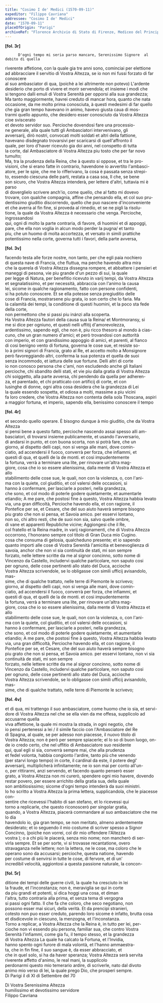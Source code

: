```yaml
---
title: "Cosimo I de' Medici (1570-09-11)"
expeditor: "Filippo Cavriana"
addressee: "Cosimo I de' Medici"
date: "1570-09-11"
placeOfOrigin: "Parigi"
archiveRef: "Florence Archivio di Stato di Firenze, Mediceo del Principato, 554"
---
```



**[fol. 3r]**


          D'ogni tempo mi seria parso mancare, Serenissimo Signore  al debito di quella   
riverente affetione, con la quale gia tre anni sono, cominciai per elettione   
ad abbracciare il servitio di Vostra Altezza, se io non mi fussi forzato di far conoscere   
al suo ambasciator di qua, (poichè a lei altrimente non potevo) L'ardente   
desiderio che porto di vivere et morir servendola; et insieme i modi che   
si tengono dalli emuli di Vostra Serenità  per opporsi alla sua grandezza;   
Ma tanto maggiormente, havrei creduto di mancar hora, quanto che nata   
occasione, da me molto prima conosciuta, à questi medesimi di far quello   
che gia gran tempo havevano in animo, havevo giusta caua di mos-  
trarmi quello appunto, che desidero esser conosciuto da Vostra Altezza  cioe sviscerato  
et devoto servidor suo. Percioche dovendosi fare una processio-  
ne generale, alla quale tutti gli Ambasciatori intervenivano, gli   
avversarij, dirò nostri, convocati molti soldati et altri della fattione,   
havevano disdegnato trovarsivi per scaricarsi di quell'affronto il   
quale, per loro d'haver ricevuto gia doi anni, nel conspetto di tutta   
la corte, dal Ambasciatore  di Vostra Altezza  piu tosto che per far novo tumulto;   
Ma, tra la prudenza della Reina, che à questo si oppose, et tra le pro-  
visioni, che si erano fatte in contrario, havendone io avvertito l'ambasci-  
atore, per le spie, che me lo rifferivano, la cosa è passata senza strepi-  
to, essendo ciescuna delle parti, restata a casa soa, Il che, se bene   
son sicuro, che Vostra Altezza  intenderà, per lettere d'altri, tuttavia mi è parso   
di doverglielo scrivere anch'io, come quello, che al fatto mi dovevo   
trovare, con qualche compagnia, affine che pensando ella, et col suo pru-  
dentissimo giuditio discorrendo, quello che puo nascere d'inconveniente   
et che averra al fin fine, si proveda al rimedio, et se ne pigli la risolu-  
tione, la quale da Vostra Altezza  è necessario che venga. Percioche, ingrossandosi   
qui, ogni di molto la parte contraria, di favore, di huomini et di appoggi,   
pare, che ella non voglia in alcun modo perder la pugna/ et tanto   
piu, che un huomo di molta accortezza, et versato in simili prattiche   
potentissimo nella corte, governa tutti i favori, della parte avversa,
        


**[fol. 3v]**

  
facendo testa alle forze nostre, non tanto, per che egli paia nochiero   
di questa nave di Francia, che fluttua, ma perche havendo altra mira  
che la querela di Vostra Altezza  dissegna rompere, et abbattere i pensieri et   
maneggi di pesona, vie piu grande d'un pezzo di sui, la quale   
per legge di Natura, per benefitio ricevuto in varij tempi, da Vostra Altezza   
et segnalatissimo, et per necessità, abbraccia con  l'animo la causa   
lei, sicome in qualche ragionamento, fatto con persone confidenti,   
si ha potuto conoscere. Et se ella potesse senza pregiuditio delle   
cose di Francia, mostrarsene piu grata, io son certo che lo faria. Ma   
la calamità dei tempi, la conditione di questi huomini, et la poco sta fede della corte,   
non permettono che si passi piu inánzi alla scoperta.   
Ha Vostra Altezza  fautori della causa sua la Reina/ et Montmoransy, si  
me si dice per ogniuno, et questi nelli uffitij d'amorevolezza,   
ardentissimo, sapendo egli, che non è, piu ricco thesoro al mondo à cias-  
cuno, che un gran numero d'amici; et però trovandosi con  auttorità   
con imperio, et con  grandissimo appoggio di amici, et parenti, al fianco  
di cosi benigno vento di fortuna, governa le cose sue, et resiste so-  
lo à primi signori  di Francia, grato al Re, et accetto molto a Monsignore   
però favoreggiando altri, conferma la sua potenza et quella de suoi   
senza incommodo, et iattura delle sue fortune. Delli altri di corte   
io non conosco persona che c'ami, non escludendo anche gli Italiani   
percioche, chi sbandito delli stati, et vie piu dalla gratia di Vostra Altezza   
chi soiggetto, alla parte avversa, chi pendendo da quella per adheren-  
za, et parentado, et chi pratticato con artificij di corte, et con   
lusinghe di donne, ogni altra cosa desidera che la grandezza di Lei   
la quale essendo sospetta, et odiosa a molti, massime a piu vicini   
fa loro credere, che Vostra Altezza  non contenta della sola Thoscana, aspiri   
a maggior fortuna, et imperio, sapendo ella, benissimo conoscere il tempo
        


**[fol. 4r]**

  
et secondo quello operare. È bisogno dunque à mio giuditio, che da Vostra Altezza   
si pensi bene a questo fatto, percioche nascendo assai spesso alli am-  
basciatori, di trovarsi insieme publicamente, et usando l'avversario,   
di andarsi in punto, et con buona scorta, non  si potrà fare, che un   
giorno, al dispetto delli capi, non si venga alle mani, dove comin-  
ciatio, ad accendersi il fuoco, converrà per forza, che infiammi, et   
questi di qua, et quelli de la de monti. et cosi impudentemente   
la fortuna, verrà a terminare una lite, per rinovare un'altra mag-  
giore, cosa che io so essere alienissima, dalla mente di Vostra Altezza  et allo   
stabilimento delle cose sue, le quali, non con  la violenza, o, con l'ani-  
ma con  la quiete, col giuditio, et col valersi delle occasioni, si   
hanno à confermare, per lasciarle a posteri, nella grandezza,   
che sono, et col modo di poterle godere quietamente, et aumentarle   
etiandio; A me pare, che postosi fine à questo, Vostra Altezza  habbia levato   
via, una gran difficoltà, Percioche havendo ella, et con  ragione, il   
Pontefice per se, et Cesare, che del suo aiuto haverà sempre bisogno   
piu grato che non si pensa, et Savoia amico. per esservi lontano,   
non so, chi altro resti, che de suoi non sia, salvo quelle ombre,   
di vane et apparenti Republiche vicine; Aggiongesi che il Re,   
col fratello  et la Reina madre, in varij ragionamenti, che di Vostra Altezza   
occorrono, l'honorano sempre col titolo di Gran Duca mio Cugino.   
cosa che consuma di gelosia, qualcheduno presente; et io sapendo   
quanto importi alle cose di Vostra Serenità l'amicitia et benevoglienza di   
savoia, anchor che non  vi sia continuità de stati, mi son sempre   
forzato, nelle lettere scritte da me al signor concinno, sotto nome di   
Vincenzo da Castello, includervi qualche particolare, non saputo cosi   
per ognuno, delle cose pertinenti allo stato del Duca, accioche   
Vostra Altezza  scrivendole, se lo obligasse con simili ufficij avisandolo, mas-  
sime, che di qualche trattato, nelle terre di Piemonte le scrivevo;   
giorno, al dispetto delli capi, non si venga alle mani, dove comin-  
ciatio, ad accendersi il fuoco, converrà per forza, che infiammi, et   
questi di qua, et quelli de la de monti. et cosi impudentemente   
la fortuna, verrà a terminare una lite, per rinovare un'altra mag-  
giore, cosa che io so essere alienissima, dalla mente di Vostra Altezza  et allo   
stabilimento delle cose sue, le quali, non con  la violenza, o, con l'ani-  
ma con  la quiete, col giuditio, et col valersi delle occasioni, si   
hanno à confermare, per lasciarle a posteri, nella grandezza,   
che sono, et col modo di poterle godere quietamente, et aumentarle   
etiandio; A me pare, che postosi fine à questo, Vostra Altezza  habbia levato   
via, una gran difficoltà, Percioche havendo ella, et con  ragione, il   
Pontefice per se, et Cesare, che del suo aiuto haverà sempre bisogno   
piu grato che non si pensa, et Savoia amico. per esservi lontano, non  vi sia continuità de stati, mi son sempre   
forzato, nelle lettere scritte da me al signor concinno, sotto nome di   
Vincenzo da Castello, includervi qualche particolare, non saputo cosi   
per ognuno, delle cose pertinenti allo stato del Duca, accioche   
Vostra Altezza  scrivendole, se lo obligasse con simili ufficij avisandolo, mas-  
sime, che di qualche trattato, nelle terre di Piemonte le scrivevo;
        


**[fol. 4v]**

  
et di qua, mi trattengo il suo ambasciatore, come huomo che io sia, et servi-  
dore di Vostra Altezza  nel che se ella vien da me offesa, supplicolo  ad accusarne quella   
viva affettione, la quale mi mostra la strada, in ogni negotio, che   
io pensi pertenessi a lei / il simile faccio con l'Ambasciatore  del Re   
di Spagna, al quale, se per adesso non piacesse, il nuovo titolo di   
Vostra Altezza; non è però per sempre spiacerle; el lo so di buon luogo, on-  
de io credo certo, che nel uffitio di Ambasciatore suo residente   
qui, qual egli si sia, converrà sempre mai, che alla prudenza   
et fedel volonta, habbia congionto l'ardire, tanto più che venendo  
(per starvi longo tempo) in corte, il cardinal da este, il potere degl'   
avversarij, multiplicherà infinitamente; ne io son mai per conto all'un-  
o, per rittirarmi, anzi servendo, et facendo quanto penserò esser   
grato, a Vostra Altezza  non mi curerò, spendere ogni mio havere, dovendo   
restar povero, per essere arrichito della gratia sua, della quale   
son ambitiosissimo; sicome d'ogni tempo intenderà da suoi ministri.   
Io ho scritto a Vostra Altezza  la prima lettera, supplicandola, che le piacesse con-  
sentire che ricevessi l'habito di san stefano, et lo ricevessi qui   
torno a replicarle, che questo riconoscerò per singolar gratia,   
quando, a Vostra Altezza, piacerà commandare  al suo ambasciatore  che me lo dia   
havendolo io, gia gran tempo, se non  meritato, almeno ardentemente   
desiderato; et io seguendo il mio costume di scriver spesso a Signor   
Concinno, (poiche non vorrei, col dir mio offendere l'Altezza   
vostra ); o a chi più le piacerà, senza mio nome; non  mancherò di ser-  
virla sempre. Et se per sorte, vi si trovasse recantatione, overo   
stravaganza nelle lettere; non la lettera, ne le cose, ma coloro che le   
operano sono da accusarsi; percioche, questa natione, havendo   
per costume di senvirsi in tutte le cose, di fervore, et di un'   
incredibil velocità, aggiontosi a questa passione naturale, la concon-


**[fol. 5r]**

ditione dei tempi delle guerre civili, la quale ha cresciuto in lei   
la fraude, et l'inconstanza; non è, meraviglia se qui in corte   
da piu grandi et potenti, si dica hoggi una cosa, et diman   
l'altra, tutto contraria alla prima, et senza tema di vergogna   
si passi ogni fatto. Il che fa che coloro, che seco negotiano, non   
possono esser mai sicuri, della verità. Et da prencipi stranieri,   
cotesto non  puo esser creduto, parendo loro sicome è infatto, brutta cosa   
et disdicevole in ciescuno, la menzogna, et l'inconstanza.   
Torno a replicar, a Vostra Altezza  che la Reina è, in tutto per lei, per-  
cioche non vi essendo piu persona, familiar sua, che contro Vostra   
Serenità  l'infiammi, come gia fu, il tempo stesso, et la grandezza   
di Vostra Altezza  La quale ha calcato la Fortuna, et l'Invidia,   
hanno spento ogni furore di mala volontà, et l'hanno  ammaestra-  
ta, che in fin fine, il suo sangue è, da esser abbracciato, et   
che in quel solo, si ha da haver speranza; Vostra Altezza  serà servita riverente affetto d'animo, le real mani, la supplicolo   
perdonarmi questo mio temerario ardire, di scriverle, nato dal divoto   
animo mio verso di lei, la quale prego Dio, che prosperi sempre.   
Di Parigi il di XI di Settembre del 70

  
Di Vostra Serenissima Altezza   
humilissimo et devotissimo servidore   
Filippo Cavriana

